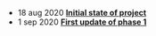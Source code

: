 * 18 aug 2020 **[Initial state of project](Initial-state-of-project)**
* 1 sep 2020 **[First update of phase 1](First-update-of-phase-1)**
